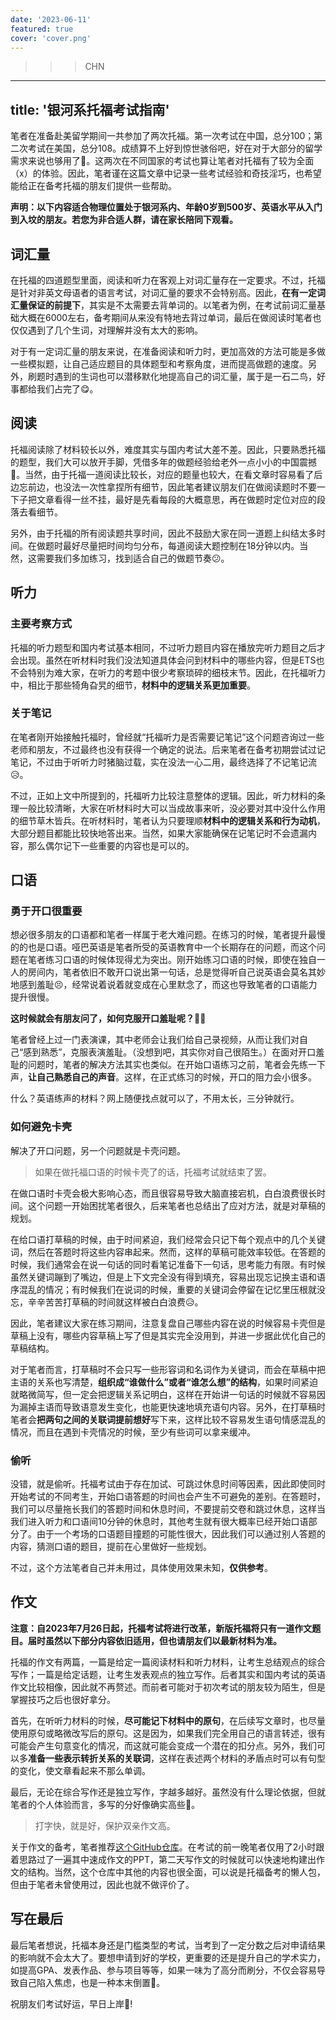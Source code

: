 ```yaml
---
date: '2023-06-11'
featured: true
cover: 'cover.png'
---
```


>>>CHN
---
title: '银河系托福考试指南'
---

笔者在准备赴美留学期间一共参加了两次托福。第一次考试在中国，总分100；第二次考试在美国，总分108。成绩算不上好到惊世骇俗吧，好在对于大部分的留学需求来说也够用了🤨。这两次在不同国家的考试也算让笔者对托福有了较为全面（x）的体验。因此，笔者谨在这篇文章中记录一些考试经验和奇技淫巧，也希望能给正在备考托福的朋友们提供一些帮助。

**声明：以下内容适合物理位置处于银河系内、年龄0岁到500岁、英语水平从入门到入坟的朋友。若您为非合适人群，请在家长陪同下观看。**

## 词汇量

在托福的四道题型里面，阅读和听力在客观上对词汇量存在一定要求。不过，托福是针对非英文母语者的语言考试，对词汇量的要求不会特别高。因此，**在有一定词汇量保证的前提下**，其实是不太需要去背单词的。以笔者为例，在考试前词汇量基础大概在6000左右，备考期间从来没有特地去背过单词，最后在做阅读时笔者也仅仅遇到了几个生词，对理解并没有太大的影响。

对于有一定词汇量的朋友来说，在准备阅读和听力时，更加高效的方法可能是多做一些模拟题，让自己适应题目的具体题型和考察角度，进而提高做题的速度。另外，刷题时遇到的生词也可以潜移默化地提高自己的词汇量，属于是一石二鸟，好事都给我们占完了😋。

## 阅读

托福阅读除了材料较长以外，难度其实与国内考试大差不差。因此，只要熟悉托福的题型，我们大可以放开手脚，凭借多年的做题经验给老外一点小小的中国震撼🤣。当然，由于托福一道阅读比较长，对应的题量也较大，在看文章时容易看了后边忘前边，也没法一次性拿捏所有细节，因此笔者建议朋友们在做阅读题时不要一下子把文章看得一丝不挂，最好是先看每段的大概意思，再在做题时定位对应的段落去看细节。

另外，由于托福的所有阅读题共享时间，因此不鼓励大家在同一道题上纠结太多时间。在做题时最好尽量把时间均匀分布，每道阅读大题控制在18分钟以内。当然，这需要我们多加练习，找到适合自己的做题节奏😕。

## 听力

### 主要考察方式

托福的听力题型和国内考试基本相同，不过听力题目内容在播放完听力题目之后才会出现。虽然在听材料时我们没法知道具体会问到材料中的哪些内容，但是ETS也不会特别为难大家，在听力的考题中很少考察琐碎的细枝末节。因此，在托福听力中，相比于那些犄角旮旯的细节，**材料中的逻辑关系更加重要**。

### 关于笔记

在笔者刚开始接触托福时，曾经就“托福听力是否需要记笔记”这个问题咨询过一些老师和朋友，不过最终也没有获得一个确定的说法。后来笔者在备考初期尝试过记笔记，不过由于听听力时猪脑过载，实在没法一心二用，最终选择了不记笔记流😥。

不过，正如上文中所提到的，托福听力比较注意整体的逻辑。因此，听力材料的条理一般比较清晰，大家在听材料时大可以当成故事来听，没必要对其中没什么作用的细节草木皆兵。在听材料时，笔者认为只要理顺**材料中的逻辑关系和行为动机**，大部分题目都能比较快地答出来。当然，如果大家能确保在记笔记时不会遗漏内容，那么偶尔记下一些重要的内容也是可以的。

## 口语

### 勇于开口很重要

想必很多朋友的口语都和笔者一样属于老大难问题。在练习的时候，笔者提升最慢的的也是口语。哑巴英语是笔者所受的英语教育中一个长期存在的问题，而这个问题在笔者练习口语的时候体现得尤为突出。刚开始练习口语的时候，即使在独自一人的房间内，笔者依旧不敢开口说出第一句话，总是觉得听自己说英语会莫名其妙地感到羞耻😣，经常说着说着就变成在心里默念了，而这也导致笔者的口语能力提升很慢。

**这时候就会有朋友问了，如何克服开口羞耻呢？🤔🤔**

笔者曾经上过一门表演课，其中老师会让我们给自己录视频，从而让我们对自己“感到熟悉”，克服表演羞耻。（没想到吧，其实你对自己很陌生。）在面对开口羞耻的问题时，笔者的解决方法其实也类似。在开始口语练习之前，笔者会先练一下声，**让自己熟悉自己的声音**。这样，在正式练习的时候，开口的阻力会小很多。

什么？英语练声的材料？网上随便找点就可以了，不用太长，三分钟就行。

### 如何避免卡壳

解决了开口问题，另一个问题就是卡壳问题。

> 如果在做托福口语的时候卡壳了的话，托福考试就结束了罢。

在做口语时卡壳会极大影响心态，而且很容易导致大脑直接宕机，白白浪费很长时间。这个问题一开始困扰笔者很久，后来笔者也总结出了应对方法，就是对草稿的规划。

在给口语打草稿的时候，由于时间紧迫，我们经常会只记下每个观点中的几个关键词，然后在答题时将这些内容串起来。然而，这样的草稿可能效率较低。在答题的时候，我们通常会在说一句话的同时看笔记准备下一句话，思考能力有限。有时候虽然关键词蹦到了嘴边，但是上下文完全没有得到填充，容易出现忘记换主语和语序混乱的情况；有时候我们在说词的时候，重要的关键词会停留在记忆里压根就没忘，辛辛苦苦打草稿的时间就这样被白白浪费😥。

因此，笔者建议大家在练习期间，注意复盘自己哪些内容在说的时候容易卡壳但是草稿上没有，哪些内容草稿上写了但是其实完全没用到，并进一步据此优化自己的草稿结构。

对于笔者而言，打草稿时不会只写一些形容词和名词作为关键词，而会在草稿中把主语的关系也写清楚，**组织成“谁做什么”或者“谁怎么想”的结构**，如果时间紧迫就略微简写，但一定会把逻辑关系记明白，这样在开始讲一句话的时候就不容易因为漏掉主语而导致语意发生变化，也能更快速地填充语句内容。另外，在打草稿时笔者会**把两句之间的关联词提前想好**写下来，这样比较不容易发生语句情感混乱的情况，而且在遇到卡壳情况的时候，至少有些词可以拿来缓冲。

### 偷听

没错，就是偷听。托福考试由于存在加试、可跳过休息时间等因素，因此即使同时开始考试的不同考生，开始口语答题的时间也会产生不可避免的差别。在答题时，我们可以尽量拖长我们的答题时间和休息时间，不要提前交卷和跳过休息，这样当我们进入听力和口语间10分钟的休息时，其他考生就有很大概率已经开始口语部分了。由于一个考场的口语题目撞题的可能性很大，因此我们可以通过别人答题的内容，猜测口语的题目，提前在心里做好一些规划。

不过，这个方法笔者自己并未用过，具体使用效果未知，**仅供参考**。

## 作文

**注意：自2023年7月26日起，托福考试将进行改革，新版托福将只有一道作文题目。届时虽然以下部分内容依旧适用，但也请朋友们以最新材料为准。**

托福的作文有两篇，一篇是给定一篇阅读材料和听力材料，让考生总结观点的综合写作；一篇是给定话题，让考生发表观点的独立写作。后者其实和国内考试的英语作文比较相像，因此就不再赘述。而前者可能对于初次考试的朋友较为陌生，但是掌握技巧之后也很好拿分。

首先，在听听力材料的时候，**尽可能记下材料中的原句**，在后续写文章时，也尽量使用原句或略微改写后的原句。这是因为，如果我们完全用自己的语言转述，很有可能会产生句意变化的情况，而这就可能会变成一个潜在的扣分点。另外，我们可以多**准备一些表示转折关系的关联词**，这样在表述两个材料的矛盾点时可以有句型的变化，使文章看起来不那么单调。

最后，无论在综合写作还是独立写作，字越多越好。虽然没有什么理论依据，但就笔者的个人体验而言，多写的分好像确实高些🤨。

> 打字快，就是好，保护双亲作文高。

关于作文的备考，笔者推荐[这个GitHub仓库](https://github.com/laylalaisy/TOEFL_laylalaisy)。在考试的前一晚笔者仅用了2小时跟着思路过了一遍其中速成作文的PPT，第二天写作文的时候就可以快速地构建出作文的结构。当然，这个仓库中其他的内容也很全面，可以说是托福备考的懒人包，但由于笔者未曾使用过，因此也就不做评价了。

## 写在最后

最后笔者想说，托福本身还是门槛类型的考试，当考到了一定分数之后对申请结果的影响就不会太大了。要想申请到好的学校，更重要的还是提升自己的学术实力，如提高GPA、发表作品、参与项目等等，如果一味为了高分而刷分，不仅会容易导致自己陷入焦虑，也是一种本末倒置🙁。

祝朋友们考试好运，早日上岸🤗!

>>>
